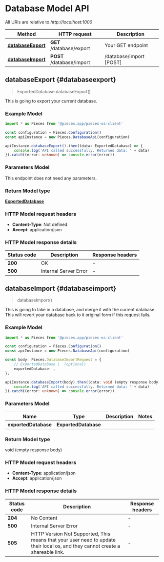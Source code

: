 # Database Model API

All URIs are relative to *http://localhost:1000*

Method | HTTP request | Description
------------- | ------------- | -------------
[**databaseExport**](DatabaseApi#databaseexport) | **GET** /database/export | Your GET endpoint
[**databaseImport**](DatabaseApi#databaseimport) | **POST** /database/import | /database/import [POST]


## **databaseExport** {#databaseexport}
> ExportedDatabase databaseExport()

This is going to export your current database.

### Example Model

```typescript
import * as Pieces from '@pieces.app/pieces-os-client'

const configuration = Pieces.Configuration()
const apiInstance = new Pieces.DatabaseApi(configuration)

apiInstance.databaseExport().then((data: ExportedDatabase) => {
    console.log('API called successfully. Returned data: ' + data)
}).catch((error: unknown) => console.error(error))
```

### Parameters Model
This endpoint does not need any parameters.


### Return Model type

[**ExportedDatabase**](../models/ExportedDatabase)

### HTTP Model request headers

- **Content-Type**: Not defined
- **Accept**: application/json


### HTTP Model response details
| Status code | Description | Response headers
|-------------|-------------|------------------
**200** | OK |  -  |
**500** | Internal Server Error |  -  |

## **databaseImport** {#databaseimport}
> databaseImport()

This is going to take in a database, and merge it with the current database. This will revert your database back to it original form if this request fails.

### Example Model

```typescript
import * as Pieces from '@pieces.app/pieces-os-client'

const configuration = Pieces.Configuration()
const apiInstance = new Pieces.DatabaseApi(configuration)

const body: Pieces.DatabaseImportRequest = {
    // ExportedDatabase |  (optional)
    exportedDatabase: ,
};

apiInstance.databaseImport(body).then((data: void (empty response body)) => {
    console.log('API called successfully. Returned data: ' + data)
}).catch((error: unknown) => console.error(error))
```

### Parameters Model

Name | Type | Description  | Notes
------------- | ------------- | ------------- | -------------
 **exportedDatabase** | **ExportedDatabase**|  |


### Return Model type

void (empty response body)

### HTTP Model request headers

- **Content-Type**: application/json
- **Accept**: application/json


### HTTP Model response details
| Status code | Description | Response headers
|-------------|-------------|------------------
**204** | No Content |  -  |
**500** | Internal Server Error |  -  |
**505** | HTTP Version Not Supported, This means that your user need to update their local os, and they cannot create a shareable link. |  -  |


